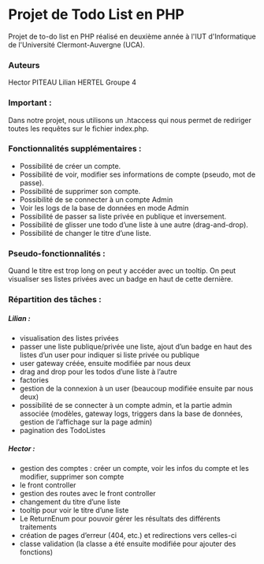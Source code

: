 # Projet de Todo List en PHP

Projet de to-do list en PHP réalisé en deuxième année à l'IUT d'Informatique de l'Université Clermont-Auvergne (UCA).

### Auteurs
Hector PITEAU
Lilian HERTEL
Groupe 4

### Important :
Dans notre projet, nous utilisons un .htaccess qui nous permet de rediriger toutes les requêtes sur le fichier index.php.

### Fonctionnalités supplémentaires :
* Possibilité de créer un compte.
* Possibilité de voir, modifier ses informations de compte (pseudo, mot de passe).
* Possibilité de supprimer son compte.
* Possibilité de se connecter à un compte Admin
* Voir les logs de la base de données en mode Admin
* Possibilité de passer sa liste privée en publique et inversement.
* Possibilité de glisser une todo d’une liste à une autre (drag-and-drop).
* Possibilité de changer le titre d’une liste.

### Pseudo-fonctionnalités :
Quand le titre est trop long on peut y accéder avec un tooltip.
On peut visualiser ses listes privées avec un badge en haut de cette dernière.

### Répartition des tâches :

##### Lilian :
* visualisation des listes privées
* passer une liste publique/privée une liste, ajout d’un badge en haut des listes d’un user pour indiquer si liste privée ou publique
* user gateway créée, ensuite modifiée par nous deux
* drag and drop pour les todos d’une liste à l’autre
* factories
* gestion de la connexion à un user (beaucoup modifiée ensuite par nous deux)
* possibilité de se connecter à un compte admin, et la partie admin associée (modèles, gateway logs, triggers dans la base de données, gestion de l’affichage sur la page admin)
* pagination des TodoListes

##### Hector :
* gestion des comptes : créer un compte, voir les infos du compte et les modifier, supprimer son compte
* le front controller 
* gestion des routes avec le front controller
* changement du titre d’une liste
* tooltip pour voir le titre d’une liste
* Le ReturnEnum pour pouvoir gérer les résultats des différents traitements
* création de pages d’erreur (404, etc.) et redirections vers celles-ci
* classe validation (la classe a été ensuite modifiée pour ajouter des fonctions)
 
